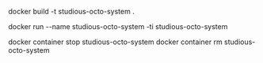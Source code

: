 docker build -t studious-octo-system .

docker run --name studious-octo-system -ti studious-octo-system

docker container stop studious-octo-system
docker container rm studious-octo-system